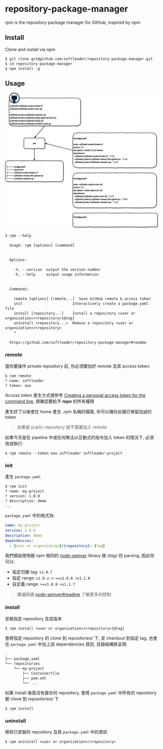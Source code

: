 # repository-package-manager

rpm is the repository package manager for GitHub, inspired by npm

## Install

Clone and install via npm

```
$ git clone git@github.com:softleader/repository-package-manager.git
$ cd repository-package-manager
$ npm install -g
```

## Usage

![](./doc/overview.svg)

```
$ rpm --help

  Usage: rpm [options] [command]


  Options:

    -V, --version  output the version number
    -h, --help     output usage information


  Commands:

    remote [options] [remote...]  Save GitHub remote & access token
    init                       Interactively create a package.yaml file
    install [repository...]    Install a repository <user or organization>/<repository>[@tag]
    uninstall <repository...>  Remove a repository <user or organization>/<repository>
    *

  https://github.com/softleader/repository-package-manager#readme
```
  
### remote

當你要操作 private repository 前, 你必須要加好 remote 及其 access token:

```
$ rpm remote
? name: softleader
? token: ooo
```

*Access token* 產生方式請參考 [Creating a personal access token for the command line](https://help.github.com/articles/creating-a-personal-access-token-for-the-command-line/), 請確認要給予 ***repo*** 的所有權限

產生好了以後會在 home 產生 *.rpm* 名稱的檔案, 你可以備份此檔已保留加過的 token

> 如果是 public repository 就不需要加入 remote

如果今天是在 pipeline 中或任何無法以互動式的指令加入 token 的情況下, 必須改成執行:

```
$ rpm remote --token ooo softleader softleader-project
```

### init

產生 `package.yaml`

```
$ rpm init
? name: my-project
? version: 1.0.0
? description: demo
...
```

`package.yaml` 中的格式為:

```yaml
name: my-project
version: 1.0.0
description: demo
dependencies:
  - {user or organization}/{repository}: {tag}
```

我們預設使用跟 npm 相同的 [node-semver](https://github.com/npm/node-semver) library 做 *{tag}*  的 parsing, 因此你可以:

- 指定切確 tag: `v1.0.7`
- 指定 range: `v1.0.x` := `>=v1.0.0 <v1.1.0`
- 自定義 range: `>=v1.0.0 <v1.1.7`

> 建議研讀 [node-semver#readme](https://github.com/npm/node-semver#readme) 了解更多的控制

### install

安裝指定 repository 及其版本

```
$ rpm install <user or organization>/<repository>[@tag]
```

會將指定 repository 的 clone 到 *repositories/* 下, 並 checkout 到指定 tag, 也會在 `package.yaml` 中加上該 dependencies 資訊, 目錄結構將呈現: 

```
.
├── package.yaml
└── repositories
    └── my-project
        ├── Containerfile
        ├── pom.xml
        └── ...
```

如果 install 後面沒有接任何 repository, 會將 `package.yaml` 中所有的 repository 都 clone 到 *repositories/* 下

```
$ rpm install
```

### uninstall

移除已安裝的 repository 及其 `package.yaml` 中的資訊

```
$ rpm uninstall <user or organization>/<repository>
```
